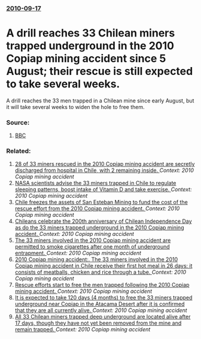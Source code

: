 ### [2010-09-17](/news/2010/09/17/index.md)

# A drill reaches 33 Chilean miners trapped underground in the 2010 Copiap mining accident since 5 August; their rescue is still expected to take several weeks. 

A drill reaches the 33 men trapped in a Chilean mine since early August, but it will take several weeks to widen the hole to free them.


### Source:

1. [BBC](http://www.bbc.co.uk/news/world-latin-america-11350066)

### Related:

1. [28 of 33 miners rescued in the 2010 Copiap mining accident are secretly discharged from hospital in Chile, with 2 remaining inside. ](/news/2010/10/16/28-of-33-miners-rescued-in-the-2010-copiapo-mining-accident-are-secretly-discharged-from-hospital-in-chile-with-2-remaining-inside.md) _Context: 2010 Copiap mining accident_
2. [NASA scientists advise the 33 miners trapped in Chile to regulate sleeping patterns, boost intake of Vitamin D and take exercise. ](/news/2010/09/4/nasa-scientists-advise-the-33-miners-trapped-in-chile-to-regulate-sleeping-patterns-boost-intake-of-vitamin-d-and-take-exercise.md) _Context: 2010 Copiap mining accident_
3. [Chile freezes the assets of San Esteban Mining to fund the cost of the rescue effort from the 2010 Copiap mining accident. ](/news/2010/09/24/chile-freezes-the-assets-of-san-esteban-mining-to-fund-the-cost-of-the-rescue-effort-from-the-2010-copiapo-mining-accident.md) _Context: 2010 Copiap mining accident_
4. [Chileans celebrate the 200th anniversary of Chilean Independence Day as do the 33 miners trapped underground in the 2010 Copiap mining accident. ](/news/2010/09/18/chileans-celebrate-the-200th-anniversary-of-chilean-independence-day-as-do-the-33-miners-trapped-underground-in-the-2010-copiapo-mining-acci.md) _Context: 2010 Copiap mining accident_
5. [The 33 miners involved in the 2010 Copiap mining accident are permitted to smoke cigarettes after one month of underground entrapment. ](/news/2010/09/12/the-33-miners-involved-in-the-2010-copiapo-mining-accident-are-permitted-to-smoke-cigarettes-after-one-month-of-underground-entrapment.md) _Context: 2010 Copiap mining accident_
6. [2010 Copiap mining accident:. The 33 miners involved in the 2010 Copiap mining accident in Chile receive their first hot meal in 26 days: it consists of meatballs, chicken and rice through a tube. ](/news/2010/09/1/2010-copiapo-mining-accident-the-33-miners-involved-in-the-2010-copiapo-mining-accident-in-chile-receive-their-first-hot-meal-in-26-days.md) _Context: 2010 Copiap mining accident_
7. [Rescue efforts start to free the men trapped following the 2010 Copiap mining accident. ](/news/2010/08/24/rescue-efforts-start-to-free-the-men-trapped-following-the-2010-copiapo-mining-accident.md) _Context: 2010 Copiap mining accident_
8. [It is expected to take 120 days (4 months) to free the 33 miners trapped underground near Copiap in the Atacama Desert after it is confirmed that they are all currently alive. ](/news/2010/08/23/it-is-expected-to-take-120-days-4-months-to-free-the-33-miners-trapped-underground-near-copiapo-in-the-atacama-desert-after-it-is-confirme.md) _Context: 2010 Copiap mining accident_
9. [All 33 Chilean miners trapped deep underground are located alive after 17 days, though they have not yet been removed from the mine and remain trapped. ](/news/2010/08/22/all-33-chilean-miners-trapped-deep-underground-are-located-alive-after-17-days-though-they-have-not-yet-been-removed-from-the-mine-and-rema.md) _Context: 2010 Copiap mining accident_
